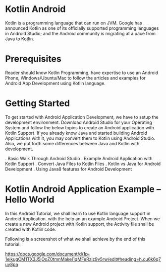 
# Kotlin Android

Kotlin is a programming language that can run on JVM. Google has announced Kotlin as one of its officially supported programming languages in Android Studio; and the Android community is migrating at a pace from Java to Kotlin.

# Prerequisites

Reader should know Kotlin Programming, have expertise to use an Android Phone, Windows/Ubuntu/Mac to follow the articles and examples for Android App Development using Kotlin language. 

# Getting Started

To get started with Android Application Development, we have to setup the development environment. Download Android Studio for your Operating System and follow the below topics to create an Android application with Kotlin Support. If you already know Java and started building Android Applications with it, you may convert them to Kotlin using Android Studio. Also, we put forth some differences between Java and Kotlin with development.

. Basic Walk Through Android Studio
. Example Android Application with Kotlin Support
. Convert Java Files to Kotlin Files
. Kotlin vs Java for Android Development
. Using Java8 features for Android Development

# Kotlin Android Application Example – Hello World

In this Android Tutorial, we shall learn to use Kotlin language support in Android Application.  with the help an an example Android Project. When we create a new Android project with Kotlin support, the Activity file shall be created with Kotlin code.

Following is a screenshot of what we shall achieve by the end of this tutorial.

https://docs.google.com/document/d/1p-1eikugCM1TX3J5jOoZ0tmnMakeI1qMFeRziz9v5rw/edit#heading=h.cu6k6q7uy8pa
